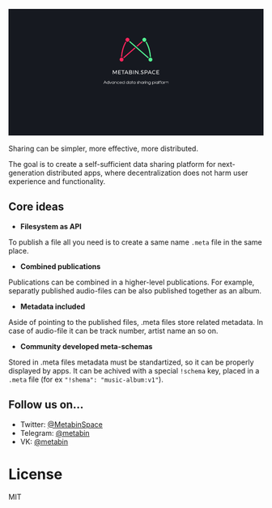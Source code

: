 ![](/_banner.png)

Sharing can be simpler, more effective, more distributed.

The goal is to create a self-sufficient data sharing platform for next-generation distributed apps, where decentralization does not harm user experience and functionality.

## Core ideas

- **Filesystem as API**

To publish a file all you need is to create a same name `.meta` file in the same place.

- **Combined publications**

Publications can be combined in a higher-level publications. For example, separatly published audio-files can be also published together as an album.

- **Metadata included**

Aside of pointing to the published files, .meta files store related metadata. In case of audio-file it can be track number, artist name an so on.

- **Community developed meta-schemas**

Stored in .meta files metadata must be standartized, so it can be properly displayed by apps. It can be achived with a special `!schema` key, placed in a `.meta` file (for ex `"!shema": "music-album:v1"`).

## Follow us on...

- Twitter: [@MetabinSpace](https://twitter.com/MetabinSpace)
- Telegram: [@metabin](t.me/metabin)
- VK: [@metabin](vk.com/metabin)

# License
MIT
